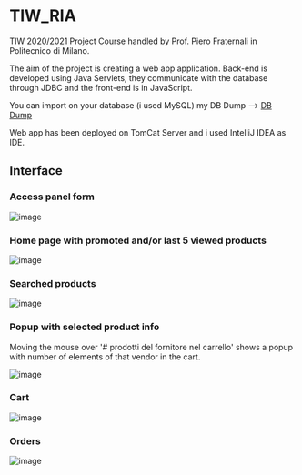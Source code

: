 # TIW_RIA
TIW 2020/2021 Project Course handled by Prof. Piero Fraternali in Politecnico di Milano.

The aim of the project is creating a web app application. Back-end is developed using Java Servlets, they communicate with the database through JDBC and the front-end is in JavaScript.

You can import on your database (i used MySQL) my DB Dump --> [DB Dump](https://github.com/ScaccabarozziMatteo/TIW_RIA/blob/master/db_dump.sql)

Web app has been deployed on TomCat Server and i used IntelliJ IDEA as IDE.

## Interface
### Access panel form
![image](https://user-images.githubusercontent.com/6433179/139208200-9eb6ccc3-92d3-440d-89a7-f0c92df4fbf3.png)

### Home page with promoted and/or last 5 viewed products
![image](https://user-images.githubusercontent.com/6433179/139208425-0c974971-5098-4437-8315-ec80f96ac985.png)

### Searched products
![image](https://user-images.githubusercontent.com/6433179/139208513-51965ca8-cd64-4e78-9e66-44d3fca73bd8.png)

### Popup with selected product info
Moving the mouse over '# prodotti del fornitore nel carrello' shows a popup with number of elements of that vendor in the cart.

![image](https://user-images.githubusercontent.com/6433179/139209122-a1db51a5-186c-4337-84a1-3815f708c203.png)

### Cart
![image](https://user-images.githubusercontent.com/6433179/139209514-b9bf41a4-adcc-4775-aa4c-7e09079f386f.png)

### Orders
![image](https://user-images.githubusercontent.com/6433179/139209493-33defd92-9fed-4016-9829-faf332061e35.png)

